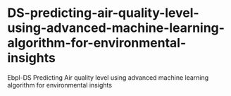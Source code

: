 # DS-predicting-air-quality-level-using-advanced-machine-learning-algorithm-for-environmental-insights
Ebpl-DS Predicting Air quality level using advanced machine learning algorithm for environmental insights
